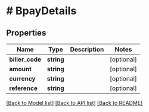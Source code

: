 # # BpayDetails

## Properties

Name | Type | Description | Notes
------------ | ------------- | ------------- | -------------
**biller_code** | **string** |  | [optional]
**amount** | **string** |  | [optional]
**currency** | **string** |  | [optional]
**reference** | **string** |  | [optional]

[[Back to Model list]](../../README.md#models) [[Back to API list]](../../README.md#endpoints) [[Back to README]](../../README.md)

